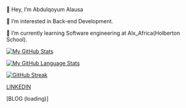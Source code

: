 👋 Hey, I’m Abdulqoyum Alausa

👀 I’m interested in Back-end Development.

🌱 I’m currently learning Software engineering at Alx_Africa(Holberton School).

[![My GitHub Stats](https://github-readme-stats.vercel.app/api/?username=Alausa2001&count_private=true&theme=tokyonight&showicons=true)]()

[![My GitHub Language Stats](https://github-readme-stats.vercel.app/api/top-langs/?username=Alausa2001&langs_count=10&theme=tokyonight)]()

[![GitHub Streak](http://github-readme-streak-stats.herokuapp.com?user=Alausa2001&theme=dark&background=000000)](https://git.io/streak-stats)


[LINKEDIN](https://linkedin.com/in/abdulqoyum-alausa-382a57239)





[BLOG (loading)]
